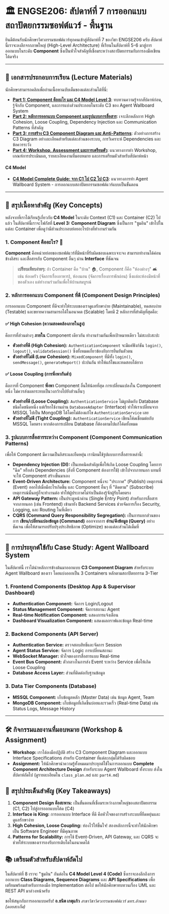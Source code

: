# 🏛️ ENGSE206: สัปดาห์ที่ 7 การออกแบบสถาปัตยกรรมซอฟต์แวร์ - พื้นฐาน

ยินดีต้อนรับนักศึกษาวิศวกรรมซอฟต์แวร์ทุกคนเข้าสู่สัปดาห์ที่ 7 ของวิชา ENGSE206 ครับ สัปดาห์นี้เราจะลงลึกจากภาพใหญ่ (High-Level Architecture) ที่เรียนในสัปดาห์ที่ 5-6 มาสู่การออกแบบในระดับ **Component** ซึ่งเป็นหัวใจสำคัญที่เชื่อมระหว่างสถาปัตยกรรมกับการลงมือเขียนโค้ดจริง

---

## 📑 เอกสารประกอบการเรียน (Lecture Materials)

นักศึกษาสามารถคลิกเพื่ออ่านเนื้อหาฉบับเต็มของแต่ละส่วนได้ที่นี่:

* **[Part 1: Component คืออะไร และ C4 Model Level 3](./part1.md)**: ทบทวนความรู้จากสัปดาห์ก่อน, รู้จักกับ Component, และการแบ่งส่วนประกอบในระดับ C3 ของ Agent Wallboard System
* **[Part 2: หลักการออกแบบ Component และรูปแบบการสื่อสาร](./part2.md)**: เจาะลึกหลักการ High Cohesion, Loose Coupling, Dependency Injection และ Communication Patterns ที่สำคัญ
* **[Part 3: การสร้าง C3 Component Diagram และ Anti-Patterns](./part3.md)**: ตัวอย่างการสร้าง C3 Diagram อย่างละเอียดสำหรับแต่ละส่วนของระบบ, การวิเคราะห์ Dependencies และข้อควรระวัง
* **[Part 4: Workshop, Assessment และการเตรียมตัว](./part4.md)**: แนวทางการทำ Workshop, เกณฑ์การประเมินผล, รายละเอียดงานที่มอบหมาย และการเตรียมตัวสำหรับสัปดาห์หน้า

#### **C4 Model**
* **[C4 Model Complete Guide: จาก C1 ไป C2 ไป C3](./c4-models)**: แนวทางการทำ Agent Wallboard System - การออกแบบสถาปัตยกรรมซอฟต์แวร์แบบเป็นขั้นตอน

---

## 🎯 สรุปเนื้อหาสำคัญ (Key Concepts)

หลังจากที่เราได้เรียนรู้เกี่ยวกับ **C4 Model** ในระดับ Context (C1) และ Container (C2) ไปแล้ว ในสัปดาห์นี้เราจะโฟกัสที่ **Level 3: Component Diagram** ซึ่งเป็นการ "ซูมอิน" เข้าไปในแต่ละ Container เพื่อดูว่ามีส่วนประกอบย่อยอะไรบ้างที่ทำงานร่วมกัน

### 1. Component คืออะไร? 🧩

**Component** คือหน่วยย่อยของซอฟต์แวร์ที่มีหน้าที่รับผิดชอบเฉพาะเจาะจง สามารถทำงานได้ค่อนข้างอิสระ และสื่อสารกับ Component อื่นๆ ผ่าน **Interface** ที่ชัดเจน

> **เปรียบเทียบง่ายๆ:** ถ้า Container คือ "บ้าน" 🏠, Component ก็คือ "ห้องต่างๆ" 🛋️ เช่น ห้องครัว (จัดการเรื่องอาหาร), ห้องนอน (จัดการเรื่องการพักผ่อน) ซึ่งแต่ละห้องมีหน้าที่ของตัวเอง แต่ทำงานร่วมกันเพื่อให้บ้านสมบูรณ์

### 2. หลักการออกแบบ Component ที่ดี (Component Design Principles)

การออกแบบ Component ที่ดีจะทำให้ระบบของเราดูแลรักษาง่าย (Maintainable), ทดสอบง่าย (Testable) และขยายความสามารถได้ในอนาคต (Scalable) โดยมี 2 หลักการที่สำคัญที่สุดคือ:

#### **✅ High Cohesion (ความสอดคล้องภายในสูง)**
คือการที่ส่วนต่างๆ **ภายใน** Component เดียวกัน ทำงานร่วมกันเพื่อเป้าหมายเดียว ไม่สะเปะสะปะ

* **ตัวอย่างที่ดี (High Cohesion):** `AuthenticationComponent` จะมีแค่ฟังก์ชัน `login()`, `logout()`, `validateSession()` ซึ่งทั้งหมดเกี่ยวข้องกับการยืนยันตัวตน
* **ตัวอย่างที่ไม่ดี (Low Cohesion):** `MixedComponent` ที่มีทั้ง `login()`, `sendMessage()`, `generateReport()` ปะปนกัน ทำให้แก้ไขและทดสอบได้ยาก

#### **✅ Loose Coupling (การพึ่งพากันต่ำ)**
คือการที่ Component **พึ่งพา** Component อื่นให้น้อยที่สุด การเปลี่ยนแปลงใน Component หนึ่ง ไม่ควรส่งผลกระทบเป็นวงกว้างไปยังส่วนอื่นๆ

* **ตัวอย่างที่ดี (Loose Coupling):** `AuthenticationService` ไม่ผูกติดกับ Database ชนิดใดชนิดหนึ่ง แต่เรียกใช้งานผ่าน `DatabaseAdapter` (Interface) ทำให้เราเปลี่ยนจาก MSSQL ไปเป็น MongoDB ได้โดยไม่ต้องแก้ไข `AuthenticationService` เลย
* **ตัวอย่างที่ไม่ดี (Tight Coupling):** `AuthenticationService` เขียนโค้ดเชื่อมต่อกับ MSSQL โดยตรง หากต้องการเปลี่ยน Database ก็ต้องตามไปแก้โค้ดทั้งหมด

### 3. รูปแบบการสื่อสารระหว่าง Component (Component Communication Patterns)

เพื่อให้ Component มีความเป็นอิสระและยืดหยุ่น เรานิยมใช้รูปแบบการสื่อสารเหล่านี้:

* **Dependency Injection (DI):** เป็นเทคนิคสำคัญเพื่อให้เกิด Loose Coupling โดยการ "ฉีด" หรือส่ง Dependencies (สิ่งที่ Component ต้องการใช้) เข้าไปจากภายนอก แทนที่จะให้ Component สร้างขึ้นมาเอง
* **Event-Driven Architecture:** Component หนึ่งจะ "ประกาศ" (Publish) เหตุการณ์ (Event) ออกไปเมื่อมีอะไรเกิดขึ้น และ Component อื่นๆ ที่ "ติดตาม" (Subscribe) เหตุการณ์นั้นอยู่ก็จะทำงานต่อ ทำให้ผู้ประกาศไม่จำเป็นต้องรู้จักผู้รับโดยตรง
* **API Gateway Pattern:** เป็นประตูหน้าด่าน (Single Entry Point) สำหรับการสื่อสารจากภายนอก (เช่น Frontend) เข้ามายัง Backend Services ช่วยจัดการเรื่อง Security, Logging, และ Routing ในที่เดียว
* **CQRS (Command Query Responsibility Segregation):** เป็นการแยกส่วนของการ **เขียน/เปลี่ยนแปลงข้อมูล (Command)** ออกจากการ **อ่าน/ดึงข้อมูล (Query)** อย่างชัดเจน เพื่อให้สามารถปรับปรุงประสิทธิภาพ (Optimize) ของแต่ละส่วนได้เต็มที่

---

## 🚀 การประยุกต์ใช้กับ Case Study: Agent Wallboard System

ในสัปดาห์นี้ เราได้นำหลักการข้างต้นมาออกแบบ **C3 Component Diagram** สำหรับระบบ Agent Wallboard ของเรา โดยแบ่งออกเป็น 3 Containers หลักตามสถาปัตยกรรม 3-Tier

### 1. Frontend Components (Desktop App & Supervisor Dashboard)
* **Authentication Component:** จัดการ Login/Logout
* **Status Management Component:** จัดการสถานะ Agent
* **Real-time Notification Component:** แสดงการแจ้งเตือน
* **Dashboard Visualization Component:** แสดงผลกราฟและข้อมูล Real-time

### 2. Backend Components (API Server)
* **Authentication Service:** ตรวจสอบสิทธิ์และจัดการ Session
* **Agent Status Service:** จัดการ Logic การเปลี่ยนสถานะ
* **WebSocket Manager:** หัวใจของการสื่อสารแบบ Real-time
* **Event Bus Component:** ตัวกลางในการส่ง Event ระหว่าง Service เพื่อให้เกิด Loose Coupling
* **Database Access Layer:** ส่วนที่ติดต่อกับฐานข้อมูล

### 3. Data Tier Components (Database)
* **MSSQL Component:** เก็บข้อมูลหลัก (Master Data) เช่น ข้อมูล Agent, Team
* **MongoDB Component:** เก็บข้อมูลที่เกิดขึ้นบ่อยและรวดเร็ว (Real-time Data) เช่น Status Logs, Message History



---

## 🛠️ กิจกรรมและงานที่มอบหมาย (Workshop & Assignment)

* **Workshop:** เราได้ลงมือปฏิบัติ สร้าง C3 Component Diagram และออกแบบ Interface Specifications สำหรับ Container ที่แต่ละกลุ่มได้รับผิดชอบ
* **Assignment:** ให้นักศึกษานำความรู้ทั้งหมดมาประยุกต์ใช้ในการออกแบบ **Complete Component Architecture Design** สำหรับระบบ Agent Wallboard ทั้งระบบ ส่งในสัปดาห์ถัดไป (ดูรายละเอียดใน `class_plan.md` และ `part4.md`)

## 🔑 สรุปประเด็นสำคัญ (Key Takeaways)

1.  **Component Design คือสะพาน:** เป็นขั้นตอนที่เชื่อมระหว่างภาพใหญ่ของสถาปัตยกรรม (C1, C2) ไปสู่การออกแบบโค้ด (C4)
2.  **Interface is King:** การออกแบบ Interface ที่ดี คือหัวใจของการสร้างระบบที่ยืดหยุ่นและดูแลรักษาง่าย
3.  **High Cohesion, Loose Coupling:** ท่องไว้ให้ขึ้นใจ! สองหลักการนี้จะทำให้นักศึกษาเป็น Software Engineer ที่มีคุณภาพ
4.  **Patterns for Scalability:** การใช้ Event-Driven, API Gateway, และ CQRS จะช่วยให้ระบบของเรารองรับการเติบโตในอนาคตได้

## 📚 เตรียมตัวสำหรับสัปดาห์ถัดไป

ในสัปดาห์ที่ 8 เราจะ "ซูมอิน" กันต่อใน **C4 Model Level 4 (Code)** ซึ่งเราจะลงลึกถึงการออกแบบ **Class Diagrams, Sequence Diagrams** และ **API Specifications** เพื่อเตรียมพร้อมสำหรับการลงมือ Implementation ต่อไป ขอให้นักศึกษาทบทวนเรื่อง UML และ REST API มาล่วงหน้าครับ

ขอให้สนุกกับการออกแบบครับ!
**อ.ธนิต เกตุแก้ว**
*สาขาวิชาวิศวกรรมซอฟต์แวร์*
*มทร.ล้านนา (ดอยสะเก็ด)*